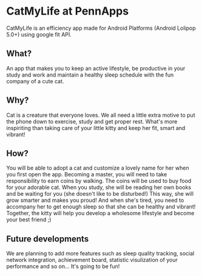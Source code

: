 # CatMyLife at PennApps

CatMyLife is an efficiency app made for Android Platforms (Android Lolipop 5.0+) using google fit API.

## What?
An app that makes you to keep an active lifestyle, be productive in your study and work and maintain a healthy sleep schedule with the fun company of a cute cat.

## Why?
Cat is a creature that everyone loves. We all need a little extra motive to put the phone down to exercise, study and get proper rest. What's more inspiriting than taking care of your little kitty and keep her fit, smart and vibrant!

## How?
You will be able to adopt a cat and customize a lovely name for her when you first open the app. 
Becoming a master, you will need to take responsibility to earn coins by walking. The coins will be used to buy food for your adorable cat. 
When you study, she will be reading her own books and be waiting for you (she doesn't like to be disturbed!) This way, she will grow smarter and makes you proud!
And when she's tired, you need to accompany her to get enough sleep so that she can be healthy and vibrant!
Together, the kitty will help you develop a wholesome lifestyle and become your best friend ;)

## Future developments
We are planning to add more features such as sleep quality tracking, social network integration, achievement board, statistic visulization of your performance and so on... It's going to be fun!
